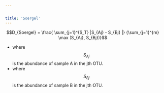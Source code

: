 ```yaml
---


title: 'Soergel'
---
```

$$D_{Soergel} = \frac{ \sum_{j=1}^{S_T} |S_{Aj} - S_{Bj} |} {\sum_{j=1}^{m} \max (S_{Aj}, S_{Bj})}$$

-   where $$S_{Aj}$$ is the abundance of sample A in the jth OTU.
-   where $$S_{Bj}$$ is the abundance of sample B in the jth OTU.
